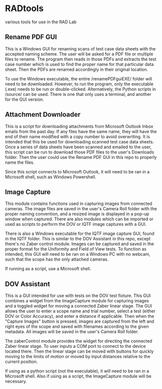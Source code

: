 # RADtools
various tools for use in the RAD Lab

## Rename PDF GUI
This is a Windows GUI for renaming scans of test case data sheets with the accepted naming scheme.
The user will be asked for a PDF file or multiple files to rename. The program then reads in 
those PDFs and extracts the test case number which is used to find the proper name for that
particular data sheet. Then the PDFs are renamed accordingly in their original location.

To use the Windows executable, the entire /renamePDFguiEXE/ folder will need to be downloaded. 
However, to run the program, only the executable (.exe) needs to be run or double-clicked. 
Alternatively, the Python scripts in /source/ can be used. There is one that only uses a terminal, 
and another for the GUI version. 

## Attachment Downloader
This is a script for downloading attachments from Microsoft Outlook Inbox emails 
from the past day. If any files have the same name, they will have the end of their name
modified with a copy number to avoid overwriting. It is intended that this be used for 
downloading scanned test case data sheets. Once a series of data sheets have been scanned 
and emailed to the user, this script can be run to download those PDF files to the user's 
Downloads folder. Then the user could use the Rename PDF GUI in this repo to properly name 
the files. 

Since this script connects to Microsoft Outlook, it will need to be ran in a Microsoft shell, 
such as Windows Powershell.

## Image Capture
This module contains functions used in capturing images from connected cameras. The image 
files are saved in the user's Camera Roll folder with the proper naming convention, and a resized 
image is displayed in a pop-up window when captured. There are also modules which can be imported
or used as scripts to perform the DOV or IQTF image captures with a GUI.

There is also a Windows executable for the IQTF image capture GUI, found in the IQTF folder. This 
is similar to the DOV Assistant in this repo, except there's no Zaber control module. Images can be 
captured and saved in the proper format for the Uniformity and Field of View tests. To function as 
intended, this GUI will need to be ran on a Windows PC with no webcam, such that the scope has the 
only attached cameras. 

If running as a script, use a Microsoft shell.

## DOV Assistant
This is a GUI intended for use with tests on the DOV test fixture. This GUI combines a widget 
from the ImageCapture module for capturing images and a toggled widget for moving a connected 
Zaber linear stage. The GUI allows the user to enter a scope name and trial number, select a 
test (either DOV or Color Accuracy), and enter a distance if applicable. Then when the 
"Capture Images" button is pressed, images are captured from the left and right eyes of the 
scope and saved with filenames according to the given metadata. All images will be saved in 
the user's Camera Roll folder. 

The zaberControl module provides the widget for directing the connected Zaber linear stage. 
To user inputs a COM port to connect to the device located there. Then the linear stage can 
be moved with buttons for quickly moving to the limits of motion or moved by input distances 
relative to the current position.

If using as a python script (not the executable), it will need to be ran in a Microsoft shell. 
Also if using as a script, the ImageCapture module will be necessary.

